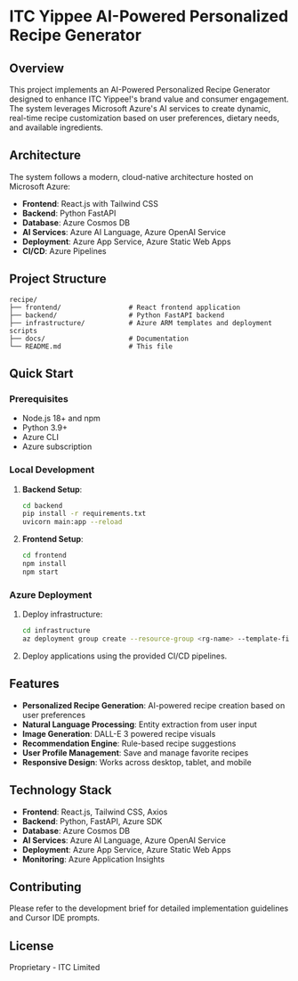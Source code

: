 # ITC Yippee AI-Powered Personalized Recipe Generator

## Overview

This project implements an AI-Powered Personalized Recipe Generator designed to enhance ITC Yippee!'s brand value and consumer engagement. The system leverages Microsoft Azure's AI services to create dynamic, real-time recipe customization based on user preferences, dietary needs, and available ingredients.

## Architecture

The system follows a modern, cloud-native architecture hosted on Microsoft Azure:

- **Frontend**: React.js with Tailwind CSS
- **Backend**: Python FastAPI
- **Database**: Azure Cosmos DB
- **AI Services**: Azure AI Language, Azure OpenAI Service
- **Deployment**: Azure App Service, Azure Static Web Apps
- **CI/CD**: Azure Pipelines

## Project Structure

```
recipe/
├── frontend/                 # React frontend application
├── backend/                  # Python FastAPI backend
├── infrastructure/           # Azure ARM templates and deployment scripts
├── docs/                     # Documentation
└── README.md                 # This file
```

## Quick Start

### Prerequisites

- Node.js 18+ and npm
- Python 3.9+
- Azure CLI
- Azure subscription

### Local Development

1. **Backend Setup**:
   ```bash
   cd backend
   pip install -r requirements.txt
   uvicorn main:app --reload
   ```

2. **Frontend Setup**:
   ```bash
   cd frontend
   npm install
   npm start
   ```

### Azure Deployment

1. Deploy infrastructure:
   ```bash
   cd infrastructure
   az deployment group create --resource-group <rg-name> --template-file azure-infrastructure.json
   ```

2. Deploy applications using the provided CI/CD pipelines.

## Features

- **Personalized Recipe Generation**: AI-powered recipe creation based on user preferences
- **Natural Language Processing**: Entity extraction from user input
- **Image Generation**: DALL-E 3 powered recipe visuals
- **Recommendation Engine**: Rule-based recipe suggestions
- **User Profile Management**: Save and manage favorite recipes
- **Responsive Design**: Works across desktop, tablet, and mobile

## Technology Stack

- **Frontend**: React.js, Tailwind CSS, Axios
- **Backend**: Python, FastAPI, Azure SDK
- **Database**: Azure Cosmos DB
- **AI Services**: Azure AI Language, Azure OpenAI Service
- **Deployment**: Azure App Service, Azure Static Web Apps
- **Monitoring**: Azure Application Insights

## Contributing

Please refer to the development brief for detailed implementation guidelines and Cursor IDE prompts.

## License

Proprietary - ITC Limited 